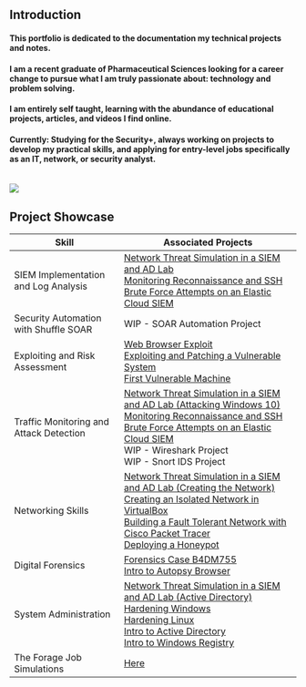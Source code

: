 ## Introduction
#### This portfolio is dedicated to the documentation my technical projects and notes.

#### I am a recent graduate of Pharmaceutical Sciences looking for a career change to pursue what I am truly passionate about: technology and problem solving.

#### I am entirely self taught, learning with the abundance of educational projects, articles, and videos I find online.

#### Currently: Studying for the Security+, always working on projects to develop my practical skills, and applying for entry-level jobs specifically as an IT, network, or security analyst.
<br>
<a href="https://www.linkedin.com/in/awad-abdullah/"><img src="https://img.shields.io/badge/-LinkedIn-0072b1?&style=for-the-badge&logo=linkedin&logoColor=white" /></a>


## Project Showcase

| Skill                                         | Associated Projects         |
|-----------------------------------------------|----------------------------|
| SIEM Implementation and Log Analysis          | [Network Threat Simulation in a SIEM and AD Lab](https://github.com/rat-v/Building-a-Comprehensive-Virtual-Security-Lab) <br> [Monitoring Reconnaissance and SSH Brute Force Attempts on an Elastic Cloud SIEM](https://github.com/rat-v/Building-an-Elastic-Cloud-SIEM)</a> |
| Security Automation with Shuffle SOAR         | WIP - SOAR Automation Project |
| Exploiting and Risk Assessment     | [Web Browser Exploit](https://github.com/rat-v/Social-Engineering-Web-Browser-Attack) <br> [Exploiting and Patching a Vulnerable System](https://github.com/rat-v/Exploiting-and-Patching-a-Vulnerable-System) <br> [First Vulnerable Machine](https://github.com/rat-v/My-First-Vulnerable-Machine-Cracked) |
| Traffic Monitoring and Attack Detection | [Network Threat Simulation in a SIEM and AD Lab (Attacking Windows 10)](https://github.com/rat-v/Building-a-Comprehensive-Virtual-Security-Lab#brute-forcing-rdp-on-a-domain-user) <br> [Monitoring Reconnaissance and SSH Brute Force Attempts on an Elastic Cloud SIEM](https://github.com/rat-v/Building-an-Elastic-Cloud-SIEM) <br> WIP - Wireshark Project <br> WIP - Snort IDS Project |
| Networking Skills | [Network Threat Simulation in a SIEM and AD Lab (Creating the Network)](https://github.com/rat-v/Building-a-Comprehensive-Virtual-Security-Lab#creating-the-network) <br> [Creating an Isolated Network in VirtualBox](https://github.com/rat-v/Creating-an-Isolated-Network-in-VirtualBox) <br> [Building a Fault Tolerant Network with Cisco Packet Tracer](https://github.com/rat-v/Building-a-Fault-Tolerant-Network) <br> [Deploying a Honeypot](https://github.com/rat-v/Deploying-a-Honeypot-with-PenTBox) |
| Digital Forensics                 | [Forensics Case B4DM755](https://github.com/rat-v/THM-Forensics-Case-B4DM755) <br> [Intro to Autopsy Browser](https://github.com/rat-v/Intro-to-Autopsy-Browser) |
| System Administration | [Network Threat Simulation in a SIEM and AD Lab (Active Directory)](https://github.com/rat-v/Building-a-Comprehensive-Virtual-Security-Lab#building-the-domain) <br> [Hardening Windows](https://github.com/rat-v/Hardening-a-Windows-Machine) <br> [Hardening Linux](https://github.com/rat-v/Hardening-a-Linux-System) <br> [Intro to Active Directory](https://github.com/rat-v/Intro-to-Active-Directory) <br> [Intro to Windows Registry](https://github.com/rat-v/Intro-to-Windows-Registry) |
| The Forage Job Simulations | [Here](https://github.com/rat-v/The-Forage-Job-Simulations) |

<!--
## Certifications
<div>
<img src="https://img.shields.io/badge/-Security%2B-FF0000?&style=for-the-badge&logo=CompTIA&logoColor=white" />
</div>


